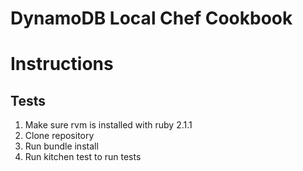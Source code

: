 DynamoDB Local Chef Cookbook
============================

# Instructions

Tests
-----
1. Make sure rvm is installed with ruby 2.1.1
2. Clone repository
3. Run bundle install
4. Run kitchen test to run tests
